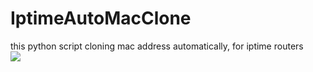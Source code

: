 # IptimeAutoMacClone
this python script cloning mac address automatically, for iptime routers
<br>
<img src="https://user-images.githubusercontent.com/58810238/115391489-7de5e580-a21a-11eb-803e-6809b1af543f.png">
